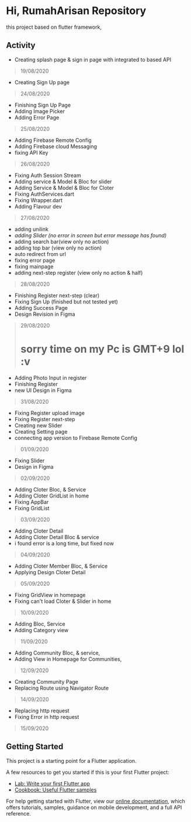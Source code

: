 # Hi, RumahArisan Repository
this project based on flutter framework, 

## Activity

- Creating splash page & sign in page with integrated to based API
> 19/08/2020

- Creating Sign Up page 
> 24/08/2020

- Finishing Sign Up Page
- Adding Image Picker 
- Adding Error Page
> 25/08/2020

- Adding Firebase Remote Config
- Adding Firebase cloud Messaging
- fixing API Key
> 26/08/2020

- Fixing Auth Session Stream
- Adding service & Model & Bloc for slider
- Adding Service & Model & Bloc for Cloter
- Fixing AuthServices.dart
- Fixing Wrapper.dart
- Adding Flavour dev
> 27/08/2020

- adding unilink
- *adding Slider (no error in screen but error message has found)*
- adding search bar(view only no action)
- adding top bar (view only no action)
- auto redirect from url
- fixing error page
- fixing mainpage
- adding next-step register (view only no action & half)
> 28/08/2020

- Finishing Register next-step (clear)
- Fixing Sign Up (finished but not tested yet)
- Adding Success Page
- Design Revision in Figma 
> 29/08/2020
># sorry time on my Pc is GMT+9 lol :v

- Adding Photo Input in register
- Finishing Register
- new UI Design in Figma
> 31/08/2020

- Fixing Register upload image
- Fixing Register next-step
- Creating new Slider
- Creating Setting page
- connecting app version to Firebase Remote Config
> 01/09/2020 

- Fixing Slider
- Design in Figma
> 02/09/2020

- Adding Cloter Bloc, & Service
- Adding Cloter GridList in home
- Fixing AppBar
- Fixing GridList
> 03/09/2020

- Adding Cloter Detail
- Adding Cloter Detail Bloc & service
- i found error is a long time, but fixed now
> 04/09/2020

- Adding Cloter Member Bloc, & Service
- Applying Design Cloter Detail
> 05/09/2020

- Fixing GridView in homepage
- Fixing can't load Cloter & Slider in home
> 10/09/2020

- Adding Bloc, Service
- Adding Category view
> 11/09/2020

- Adding Community Bloc, & service,
- Adding View in Homepage for Communities,
> 12/09/2020

- Creating Community Page
- Replacing Route using Navigator Route
> 14/09/2020

- Replacing http request
- Fixing Error in http request
> 15/09/2020



## Getting Started

This project is a starting point for a Flutter application.

A few resources to get you started if this is your first Flutter project:

- [Lab: Write your first Flutter app](https://flutter.dev/docs/get-started/codelab)
- [Cookbook: Useful Flutter samples](https://flutter.dev/docs/cookbook)

For help getting started with Flutter, view our
[online documentation](https://flutter.dev/docs), which offers tutorials,
samples, guidance on mobile development, and a full API reference.
